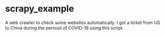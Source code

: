 # scrapy_example
A web crawler to check some websites automatically. I got a ticket from US to China during the perioud of COVID-19 using this script.
